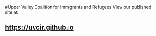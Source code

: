 #Upper Valley Coalition for Immigrants and Refugees
View our published site at: 
## https://uvcir.github.io
